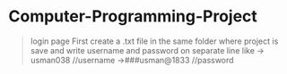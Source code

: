 # Computer-Programming-Project
>login page
>First create a .txt file in the same folder where project is save and write username and password on separate line
>like -> usman038 //username
>->###usman@1833 //password
